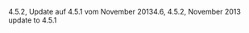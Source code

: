 <span data-ttu-id="4c545-101">4.5.2, Update auf 4.5.1 vom November 2013</span><span class="sxs-lookup"><span data-stu-id="4c545-101">4.6, 4.5.2, November 2013 update to 4.5.1</span></span>